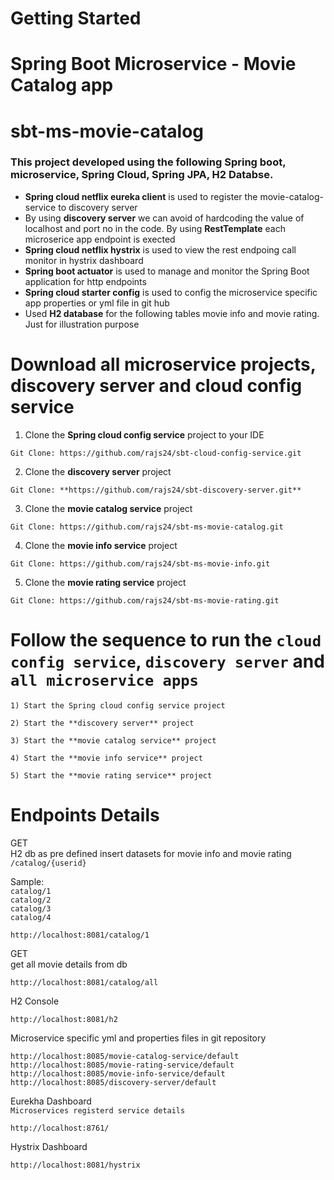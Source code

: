 # Getting Started
# Spring Boot Microservice - Movie Catalog app 
# sbt-ms-movie-catalog
### This project developed using the following Spring boot, microservice, Spring Cloud, Spring JPA, H2 Databse. 
* **Spring cloud netflix eureka client** is used to register the movie-catalog-service to discovery server
* By using **discovery server** we can avoid of hardcoding the value of localhost and port no in the code. By using **RestTemplate** each microserice app endpoint is exected
* **Spring cloud netflix hystrix** is used to view the rest endpoing call monitor in hystrix dashboard
* **Spring boot actuator** is used to manage and monitor the Spring Boot application for http endpoints
* **Spring cloud starter config** is used to config the microservice specific app properties or yml file in git hub
* Used **H2 database** for the following tables movie info and movie rating. Just for illustration purpose

# Download all microservice projects, discovery server and cloud config service

1) Clone the **Spring cloud config service** project to your IDE
```
Git Clone: https://github.com/rajs24/sbt-cloud-config-service.git
```

2) Clone the **discovery server** project  
```
Git Clone: **https://github.com/rajs24/sbt-discovery-server.git**
```

3) Clone the **movie catalog service** project  
```
Git Clone: https://github.com/rajs24/sbt-ms-movie-catalog.git
```

4) Clone the **movie info service** project
```
Git Clone: https://github.com/rajs24/sbt-ms-movie-info.git
```

5) Clone the **movie rating service** project
```
Git Clone: https://github.com/rajs24/sbt-ms-movie-rating.git
```

# Follow the sequence to run the `cloud config service`, `discovery server` and `all microservice apps`
```
1) Start the Spring cloud config service project

2) Start the **discovery server** project

3) Start the **movie catalog service** project

4) Start the **movie info service** project

5) Start the **movie rating service** project
```

# Endpoints Details
GET  
H2 db as pre defined insert datasets for movie info and movie rating  
`/catalog/{userid}` 

Sample:  
`catalog/1`  
`catalog/2`  
`catalog/3`  
`catalog/4` 
```
http://localhost:8081/catalog/1
```
GET  
get all movie details from db   
```
http://localhost:8081/catalog/all
```
H2 Console
```
http://localhost:8081/h2
```
Microservice specific yml and properties files in git repository
```
http://localhost:8085/movie-catalog-service/default
http://localhost:8085/movie-rating-service/default
http://localhost:8085/movie-info-service/default
http://localhost:8085/discovery-server/default
```
Eurekha Dashboard  
`Microservices registerd service details`
```
http://localhost:8761/
```
Hystrix Dashboard
```
http://localhost:8081/hystrix
```
